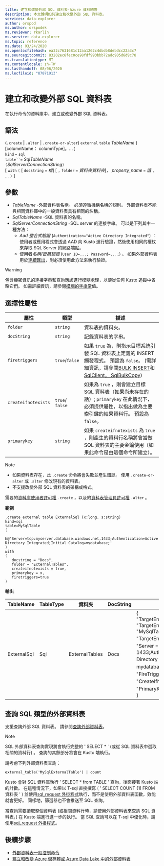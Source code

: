 ```yaml
---
title: 建立和改變外部 SQL 資料表-Azure 資料總管
description: 本文說明如何建立和改變外部 SQL 資料表。
services: data-explorer
author: orspod
ms.author: orspodek
ms.reviewer: rkarlin
ms.service: data-explorer
ms.topic: reference
ms.date: 03/24/2020
ms.openlocfilehash: ea32c7631681c12aa1262c4dbdb8debdcc22a3c7
ms.sourcegitcommit: 83202ec6fec0ce98fdf993bbb72adc985d6d9c78
ms.translationtype: MT
ms.contentlocale: zh-TW
ms.lasthandoff: 08/06/2020
ms.locfileid: "87871913"
---
```

# <a name="create-and-alter-external-sql-tables"></a>建立和改變外部 SQL 資料表

在執行命令的資料庫中，建立或改變外部 SQL 資料表。  

## <a name="syntax"></a>語法

 (`.create`  |  `.alter`  |  `.create-or-alter`) `external` `table` *TableName* ( [columnName： columnType]，... )   
`kind` `=` `sql`  
`table``=` *SqlTableName*  
`(`*SqlServerConnectionString*`)`  
[ `with` `(` [ `docstring` `=` *檔*] [ `,` `folder` `=` *資料夾資料夾*]， *property_name* `=` *值* `,` ... `)` ]

## <a name="parameters"></a>參數

* *TableName* -外部資料表名稱。 必須遵循[機構名稱](../query/schema-entities/entity-names.md)的規則。 外部資料表不能與相同資料庫中的一般資料表具有相同的名稱。
* *SqlTableName* -SQL 資料表的名稱。
* *SqlServerConnectionString* -SQL server 的連接字串。 可以是下列其中一種方法： 
  * *Aad 整合式驗證* (`Authentication="Active Directory Integrated"`) ：使用者或應用程式會透過 AAD 向 Kusto 進行驗證，然後使用相同的權杖來存取 SQL Server 的網路端點。
  * 使用者*名稱/密碼驗證* (`User ID=...; Password=...;`) 。 如果外部資料表用於[連續匯出](data-export/continuous-data-export.md)，則必須使用此方法來執行驗證。 

> [!WARNING]
> 包含機密資訊的連接字串和查詢應該進行模糊處理，以便從任何 Kusto 追蹤中省略它們。 如需詳細資訊，請參閱[模糊的字串常](../query/scalar-data-types/string.md#obfuscated-string-literals)值。

## <a name="optional-properties"></a>選擇性屬性

| 屬性            | 類型            | 描述                          |
|---------------------|-----------------|---------------------------------------------------------------------------------------------------|
| `folder`            | `string`        | 資料表的資料夾。                  |
| `docString`         | `string`        | 記錄資料表的字串。      |
| `firetriggers`      | `true`/`false`  | 如果 `true` 為，則指示目標系統引發 SQL 資料表上定義的 INSERT 觸發程式。 預設為 `false`。  (需詳細資訊，請參閱[BULK INSERT](https://msdn.microsoft.com/library/ms188365.aspx)和[SqlClient。 SqlBulkCopy](https://msdn.microsoft.com/library/system.data.sqlclient.sqlbulkcopy(v=vs.110).aspx))  |
| `createifnotexists` | `true`/ `false` | 如果為 `true` ，則會建立目標 SQL 資料表（如果尚未存在的話）; `primarykey` 在此情況下，必須提供屬性，以指出做為主要索引鍵的結果資料行。 預設為 `false`。  |
| `primarykey`        | `string`        | 如果 `createifnotexists` 為 `true` ，則產生的資料行名稱將會當做 SQL 資料表的主要金鑰使用（如果此命令是由這個命令所建立）。                  |

> [!NOTE]
> * 如果資料表存在，此 `.create` 命令將會失敗並產生錯誤。 使用 `.create-or-alter` 或 `.alter` 修改現有的資料表。 
> * 不支援改變外部 SQL 資料表的架構或格式。 

需要的[資料庫使用者許可權](../management/access-control/role-based-authorization.md) `.create` ，以及的[資料表管理員許可權](../management/access-control/role-based-authorization.md) `.alter` 。 
 
**範例** 

```kusto
.create external table ExternalSql (x:long, s:string) 
kind=sql
table=MySqlTable
( 
   h@'Server=tcp:myserver.database.windows.net,1433;Authentication=Active Directory Integrated;Initial Catalog=mydatabase;'
)
with 
(
   docstring = "Docs",
   folder = "ExternalTables", 
   createifnotexists = true,
   primarykey = x,
   firetriggers=true
)  
```

**輸出**

| TableName   | TableType | 資料夾         | DocString | 屬性                            |
|-------------|-----------|----------------|-----------|---------------------------------------|
| ExternalSql | Sql       | ExternalTables | Docs      | {<br>  "TargetEntityKind": "sqltable'",<br>  "TargetEntityName": "MySqlTable",<br>  "TargetEntityConnectionString"： "Server = tcp:myserver. net，1433;Authentication = Active Directory 整合; 初始目錄 = mydatabase; "，<br>  "FireTriggers"： true，<br>  "CreateIfNotExists"： true，<br>  "PrimaryKey"： "x"<br>} |

## <a name="querying-an-external-table-of-type-sql"></a>查詢 SQL 類型的外部資料表 

支援查詢外部 SQL 資料表。 請參閱[查詢外部資料表](../../data-lake-query-data.md)。 

> [!Note]
> SQL 外部資料表查詢實現將會執行完整的 ' SELECT * ' (或從 SQL 資料表中選取相關的資料行) 。 查詢的其餘部分將會在 Kusto 端執行。 

請考慮下列外部資料表查詢： 

```kusto
external_table('MySqlExternalTable') | count
```

Kusto 會對 SQL 資料庫執行 ' SELECT * from TABLE ' 查詢，後面接著 Kusto 端的計數。 在這種情況下，如果以 T-sql 直接撰寫 ( ' SELECT COUNT (1) FROM 資料表 ' ) 並使用[sql_request 外掛程式](../query/sqlrequestplugin.md)執行，而不是使用外部資料表函數，效能就會更好。 同樣地，篩選器也不會推送至 SQL 查詢。  

當查詢需要讀取整個資料表 (或相關資料行時，請使用外部資料表來查詢 SQL 資料表，) 在 Kusto 端進行進一步的執行。 當 SQL 查詢可以在 T-sql 中優化時，請使用[sql_request 外掛程式](../query/sqlrequestplugin.md)。

## <a name="next-steps"></a>後續步驟

* [外部資料表一般控制命令](externaltables.md)
* [建立和改變 Azure 儲存體或 Azure Data Lake 中的外部資料表](external-tables-azurestorage-azuredatalake.md)
